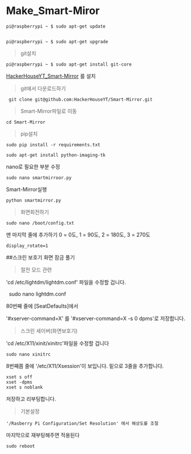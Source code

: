 # Make_Smart-Miror



    pi@raspberrypi ~ $ sudo apt-get update


    pi@raspberrypi ~ $ sudo apt-get upgrade

>git설치

    pi@raspberrypi ~ $ sudo apt-get install git-core

[HackerHouseYT_Smart-Mirror](https://github.com/HackerHouseYT/Smart-Mirror) 를 설치

>git에서 다운로드하기

     git clone git@github.com:HackerHouseYT/Smart-Mirror.git

>Smart-Mirror파일로 이동

    cd Smart-Mirror

>pip설치

    sudo pip install -r requirements.txt

    sudo apt-get install python-imaging-tk

nano로 필요한 부분 수정

    sudo nano smartmirroor.py

Smart-Mirror실행

    python smartmirror.py

>화면회전하기

    sudo nano /boot/config.txt

맨 마지막 줄에 추가하기 0 = 0도, 1 = 90도, 2 = 180도, 3 = 270도

    display_rotate=1

##스크린 보호기 화면 잠금 풀기

>절전 모드 관련

'cd /etc/lightdm/lightdm.conf' 파일을 수정할 겁니다.

    sudo nano lightdm.conf

80번째 줄에 [SeatDefaults]에서

'#xserver-command=X' 를
'#xserver-command=X -s 0 dpms'로 저장합니다.

>스크린 세이버(화면보호기)

'cd /etc/X11/xinit/xinitrc'파일을 수정할 겁니다 

    sudo nano xinitrc

8번째쯤 줄에 '/etc/X11/Xsession'이 보입니다.
밑으로 3줄을 추가합니다.

    xset s off
    xset -dpms
    xset s noblank

저장하고 리부팅합니다.

>기본설정

    '/Rasberry Pi Configuration/Set Resolution' 에서 해상도를 조절

마지막으로 재부팅해주면 적용된다

    sudo reboot

